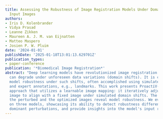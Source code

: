 ```yaml
---
title: Assessing the Robustness of Image Registration Models Under Domain Shifts with Learnable
  Input Images
authors:
- Iris D. Kolenbrander
- Vidya Prasad
- Leanne Zikken
- Maureen A. J. M. van Eijnatten
- Matteo Maspero
- Josien P. W. Pluim
date: '2024-01-01'
publishDate: '2025-01-18T13:01:13.629701Z'
publication_types:
- paper-conference
publication: '*Biomedical Image Registration*'
abstract: "Deep learning models have revolutionized image registration but their accuracy
  can degrade under unforeseen data variations (domain shifts). It is crucial to assess
  model robustness under such shifts, often accomplished using simulated domain shifts
  and expert annotations, e.g., landmarks. This work presents ProactiV-Reg, an annotation-free
  approach that utilizes a learnable image mapping: it iteratively adjusts a moving
  image to align with a fixed image under simulated domain shifts. The distances between
  the perturbed and the optimized images reveal model robustness. We evaluate ProactiV-Reg
  on three models, showcasing its ability to detect robustness differences, identify
  dominant perturbations, and provide insights into the model's input requirements."
---
```

